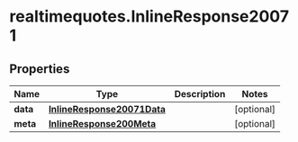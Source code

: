 # realtimequotes.InlineResponse20071

## Properties

Name | Type | Description | Notes
------------ | ------------- | ------------- | -------------
**data** | [**InlineResponse20071Data**](InlineResponse20071Data.md) |  | [optional] 
**meta** | [**InlineResponse200Meta**](InlineResponse200Meta.md) |  | [optional] 


